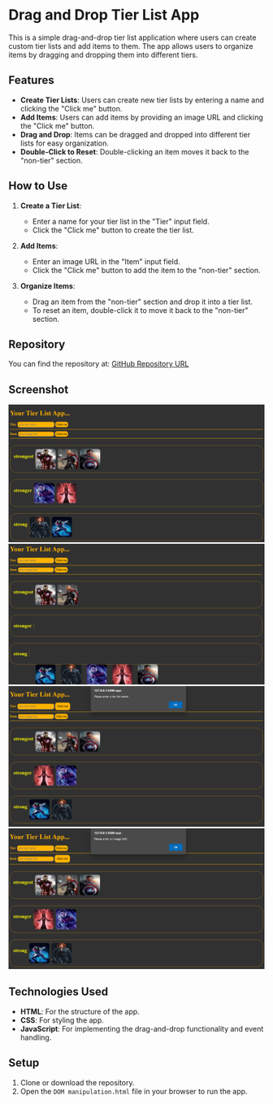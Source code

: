 # Drag and Drop Tier List App

This is a simple drag-and-drop tier list application where users can create custom tier lists and add items to them. The app allows users to organize items by dragging and dropping them into different tiers.

## Features

- **Create Tier Lists**: Users can create new tier lists by entering a name and clicking the "Click me" button.
- **Add Items**: Users can add items by providing an image URL and clicking the "Click me" button.
- **Drag and Drop**: Items can be dragged and dropped into different tier lists for easy organization.
- **Double-Click to Reset**: Double-clicking an item moves it back to the "non-tier" section.

## How to Use

1. **Create a Tier List**:
   - Enter a name for your tier list in the "Tier" input field.
   - Click the "Click me" button to create the tier list.

2. **Add Items**:
   - Enter an image URL in the "Item" input field.
   - Click the "Click me" button to add the item to the "non-tier" section.

3. **Organize Items**:
   - Drag an item from the "non-tier" section and drop it into a tier list.
   - To reset an item, double-click it to move it back to the "non-tier" section.

## Repository

You can find the repository at: [GitHub Repository URL](https://github.com/srishithsaireddycheruku/Tier-List-App.git)

## Screenshot

![Screenshot of the app](1.png)
![Screenshot of the app](2.png)
![Screenshot of the app](3.png)
![Screenshot of the app](4.png)

## Technologies Used

- **HTML**: For the structure of the app.
- **CSS**: For styling the app.
- **JavaScript**: For implementing the drag-and-drop functionality and event handling.

## Setup

1. Clone or download the repository.
2. Open the `DOM manipulation.html` file in your browser to run the app.

